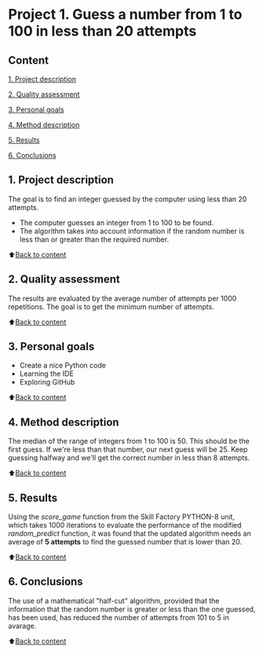 # Project 1. Guess a number from 1 to 100 in less than 20 attempts

<a id='Content'></a>
## Content
[1. Project description](https://github.com/igorbakharev/skill_factory/tree/main/project_1/README.md#Project-description)

[2. Quality assessment](https://github.com/igorbakharev/skill_factory/tree/main/project_1/README.md#Quality-assessment)

[3. Personal goals](https://github.com/igorbakharev/skill_factory/tree/main/project_1/README.md#Personal-goals)

[4. Method description](https://github.com/igorbakharev/skill_factory/tree/main/project_1/README.md#Method-description)

[5. Results](https://github.com/igorbakharev/skill_factory/tree/main/project_1/README.md#Results)

[6. Conclusions](https://github.com/igorbakharev/skill_factory/tree/main/project_1/README.md#Conclusions)

<a id='Project-description'></a>
## 1. Project description
The goal is to find an integer guessed by the computer using less than 20 attempts.
* The computer guesses an integer from 1 to 100 to be found.
* The algorithm takes into account information if the random number is less than or greater than the required number.

:arrow_up:[Back to content](https://github.com/igorbakharev/skill_factory/tree/main/project_0/README.md#Content)

<a id='Quality-assessment'></a>
## 2. Quality assessment
The results are evaluated by the average number of attempts per 1000 repetitions. The goal is to get the minimum number of attempts.

:arrow_up:[Back to content](https://github.com/igorbakharev/skill_factory/tree/main/project_0/README.md#Content)

<a id='Personal-goals'></a>
## 3. Personal goals
* Create a nice Python code
* Learning the IDE
* Exploring GitHub

:arrow_up:[Back to content](https://github.com/igorbakharev/skill_factory/tree/main/project_0/README.md#Content)

<a id='Method-description'></a>
## 4. Method description
The median of the range of integers from 1 to 100 is 50. This should be the first guess. If we're less than that number, our next guess will be 25. Keep guessing halfway and we'll get the correct number in less than 8 attempts.

:arrow_up:[Back to content](https://github.com/igorbakharev/skill_factory/tree/main/project_0/README.md#Content)

<a id='Results'></a>
## 5. Results
Using the *score_game* function from the Skill Factory PYTHON-8 unit, which takes 1000 iterations to evaluate the performance of the modified *random_predict* function, it was found that the updated algorithm needs an average of **5 attempts** to find the guessed number that is lower than 20.

:arrow_up:[Back to content](https://github.com/igorbakharev/skill_factory/tree/main/project_0/README.md#Content)

<a id='Conclusions'></a>
## 6. Conclusions
The use of a mathematical "half-cut" algorithm, provided that the information that the random number is greater or less than the one guessed, has been used, has reduced the number of attempts from 101 to 5 in avarage.

:arrow_up:[Back to content](https://github.com/igorbakharev/skill_factory/tree/main/project_0/README.md#Content)